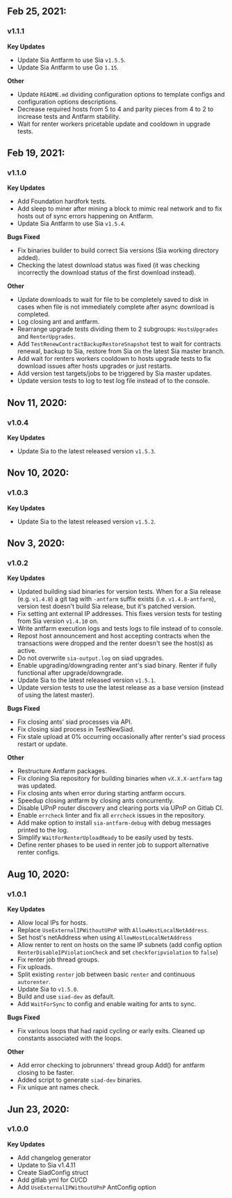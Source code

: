 ## Feb 25, 2021:
### v1.1.1
**Key Updates**
- Update Sia Antfarm to use Sia `v1.5.5`.
- Update Sia Antfarm to use Go `1.15`.

**Other**
- Update `README.md` dividing configuration options to template configs and
  configuration options descriptions.
- Decrease required hosts from 5 to 4 and parity pieces from 4 to 2 to increase
  tests and Antfarm stability.
- Wait for renter workers pricetable update and cooldown in upgrade tests.

## Feb 19, 2021:
### v1.1.0
**Key Updates**
- Add Foundation hardfork tests.
- Add sleep to miner after mining a block to mimic real network and to fix
  hosts out of sync errors happening on Antfarm.
- Update Sia Antfarm to use Sia `v1.5.4`.

**Bugs Fixed**
- Fix binaries builder to build correct Sia versions (Sia working directory
  added).
- Checking the latest download status was fixed (it was checking incorrectly
  the download status of the first download instead).

**Other**
- Update downloads to wait for file to be completely saved to disk in cases
  when file is not immediately complete after async download is completed.
- Log closing ant and antfarm.
- Rearrange upgrade tests dividing them to 2 subgroups: `HostsUpgrades` and
  `RenterUpgrades`.
- Add `TestRenewContractBackupRestoreSnapshot` test to wait for contracts
  renewal, backup to Sia, restore from Sia on the latest Sia master branch.
- Add wait for renters workers cooldown to hosts upgrade tests to fix download
  issues after hosts upgrades or just restarts.
- Add version test targets/jobs to be triggered by Sia master updates.
- Update version tests to log to test log file instead of to the console.

## Nov 11, 2020:
### v1.0.4
**Key Updates**
- Update Sia to the latest released version `v1.5.3`.

## Nov 10, 2020:
### v1.0.3
**Key Updates**
- Update Sia to the latest released version `v1.5.2`.

## Nov 3, 2020:
### v1.0.2
**Key Updates**
- Updated building siad binaries for version tests. When for a Sia release
  (e.g. `v1.4.8`) a git tag with `-antfarm` suffix exists (i.e.
  `v1.4.8-antfarm`), version test doesn't build Sia release, but it's patched
  version.
- Fix setting ant external IP addresses. This fixes version tests for testing
  from Sia version `v1.4.10` on.
- Write antfarm execution logs and tests logs to file instead of to console.
- Repost host announcement and host accepting contracts when the transactions
  were dropped and the renter doesn't see the host(s) as active.
- Do not overwrite `sia-output.log` on siad upgrades.
- Enable upgrading/downgrading renter ant's siad binary. Renter if fully
  functional after upgrade/downgrade.
- Update Sia to the latest released version `v1.5.1`.
- Update version tests to use the latest release as a base version (instead of
  using the latest master).

**Bugs Fixed**
- Fix closing ants' siad processes via API.
- Fix closing siad process in TestNewSiad.
- Fix stale upload at 0% occurring occasionally after renter's siad process
  restart or update.

**Other**
- Restructure Antfarm packages.
- Fix cloning Sia repository for building binaries when `vX.X.X-antfarm` tag
  was updated.
- Fix closing ants when error during starting antfarm occurs.
- Speedup closing antfarm by closing ants concurrently.
- Disable UPnP router discovery and clearing ports via UPnP on Gitlab CI.
- Enable `errcheck` linter and fix all `errcheck` issues in the repository.
- Add make option to install `sia-antfarm-debug` with debug messages printed to
  the log.
- Simplify `WaitForRenterUploadReady` to be easily used by tests.
- Define renter phases to be used in renter job to support alternative renter
  configs.

## Aug 10, 2020:
### v1.0.1
**Key Updates**
- Allow local IPs for hosts.
- Replace `UseExternalIPWithoutUPnP` with `AllowHostLocalNetAddress`.
- Set host's netAddress when using `AllowHostLocalNetAddress`
- Allow renter to rent on hosts on the same IP subnets (add config option
  `RenterDisableIPViolationCheck` and set `checkforipviolation` to `false`)
- Fix renter job thread groups.
- Fix uploads.
- Split existing `renter` job between basic `renter` and continuous
  `autorenter`.
- Update Sia to `v1.5.0`.
- Build and use `siad-dev` as default.
- Add `WaitForSync` to config and enable waiting for ants to sync.

**Bugs Fixed**
- Fix various loops that had rapid cycling or early exits. Cleaned up constants associated with the loops.

**Other**
- Add error checking to jobrunners' thread group Add() for antfarm closing to
  be faster.
- Added script to generate `siad-dev` binaries.
- Fix unique ant names check.

## Jun 23, 2020:
### v1.0.0
**Key Updates**
- Add changelog generator
- Update to Sia v1.4.11
- Create SiadConfig struct
- Add gitlab yml for CI/CD
- Add `UseExternalIPWithoutUPnP` AntConfig option

